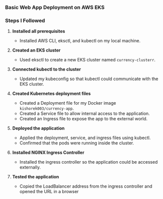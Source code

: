 ### Basic Web App Deployment on AWS EKS

### Steps I Followed

1. **Installed all prerequisites**
   - Installed AWS CLI, eksctl, and kubectl on my local machine.

2. **Created an EKS cluster**
   - Used eksctl to create a new EKS cluster named `currency-clusterr`.

3. **Connected kubectl to the cluster**
   - Updated my kubeconfig so that kubectl could communicate with the EKS cluster.

4. **Created Kubernetes deployment files**
   - Created a Deployment file for my Docker image `kishorek003/currency-app`.
   - Created a Service file to allow internal access to the application.
   - Created an Ingress file to expose the app to the external world.

5. **Deployed the application**
   - Applied the deployment, service, and ingress files using kubectl.
   - Confirmed that the pods were running inside the cluster.

6. **Installed NGINX Ingress Controller**
   - Installed the ingress controller so the application could be accessed externally.
    
7. **Tested the application**
   - Copied the LoadBalancer address from the ingress controller and opened the URL in a browser

